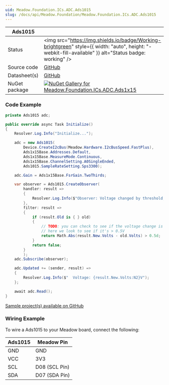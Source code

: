 ```yaml
---
uid: Meadow.Foundation.ICs.ADC.Ads1015
slug: /docs/api/Meadow.Foundation/Meadow.Foundation.ICs.ADC.Ads1015
---
```


| Ads1015 | |
|--------|--------|
| Status | <img src="https://img.shields.io/badge/Working-brightgreen" style={{ width: "auto", height: "-webkit-fill-available" }} alt="Status badge: working" /> |
| Source code | [GitHub](https://github.com/WildernessLabs/Meadow.Foundation/tree/main/Source/Meadow.Foundation.Peripherals/ICs.ADC.Ads1x15) |
| Datasheet(s) | [GitHub](https://github.com/WildernessLabs/Meadow.Foundation/tree/main/Source/Meadow.Foundation.Peripherals/ICs.ADC.Ads1x15/Datasheet) |
| NuGet package | <a href="https://www.nuget.org/packages/Meadow.Foundation.ICs.ADC.Ads1x15/" target="_blank"><img src="https://img.shields.io/nuget/v/Meadow.Foundation.ICs.ADC.Ads1x15.svg?label=Meadow.Foundation.ICs.ADC.Ads1x15" alt="NuGet Gallery for Meadow.Foundation.ICs.ADC.Ads1x15" /></a> |

### Code Example

```csharp
private Ads1015 adc;

public override async Task Initialize()
{
    Resolver.Log.Info("Initialize...");

    adc = new Ads1015(
        Device.CreateI2cBus(Meadow.Hardware.I2cBusSpeed.FastPlus),
        Ads1x15Base.Addresses.Default,
        Ads1x15Base.MeasureMode.Continuous,
        Ads1x15Base.ChannelSetting.A0SingleEnded,
        Ads1015.SampleRateSetting.Sps3300);

    adc.Gain = Ads1x15Base.FsrGain.TwoThirds;

    var observer = Ads1015.CreateObserver(
        handler: result =>
        {
            Resolver.Log.Info($"Observer: Voltage changed by threshold; new temp: {result.New.Volts:N2}C, old: {result.Old?.Volts:N2}C");
        },
        filter: result =>
        {
            if (result.Old is { } old)
            {
                // TODO: you can check to see if the voltage change is > your desired threshold.
                // here we look to see if it's > 0.5V
                return Math.Abs(result.New.Volts - old.Volts) > 0.5d;
            }
            return false;
        }
        );
    adc.Subscribe(observer);

    adc.Updated += (sender, result) =>
    {
        Resolver.Log.Info($"  Voltage: {result.New.Volts:N2}V");
    };

    await adc.Read();
}

```

[Sample project(s) available on GitHub](https://github.com/WildernessLabs/Meadow.Foundation/tree/main/Source/Meadow.Foundation.Peripherals/ICs.ADC.Ads1x15/Samples/Ads1015_Sample)

### Wiring Example

To wire a Ads1015 to your Meadow board, connect the following:

| Ads1015  | Meadow Pin    |
|---------|---------------|
| GND     | GND           |
| VCC     | 3V3           |
| SCL     | D08 (SCL Pin) |
| SDA     | D07 (SDA Pin) |
